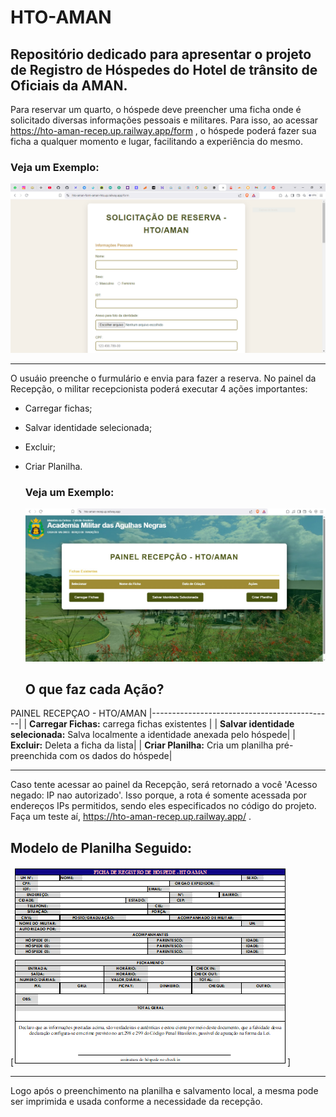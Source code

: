# HTO-AMAN
Repositório dedicado para apresentar o projeto de **Registro de Hóspedes** do **Hotel de trânsito de Oficiais** da AMAN.
-----------------------------------------------------------------------------------------------------------------------
Para reservar um quarto, o hóspede deve preencher uma ficha onde é solicitado diversas informações pessoais e militares.
Para isso, ao acessar https://hto-aman-recep.up.railway.app/form , o hóspede poderá fazer sua ficha a qualquer momento e lugar, facilitando a experiência do mesmo.
### Veja um Exemplo:
[![Assistir ao video](https://github.com/ON00dev/HTO-AMAN/blob/main/exemplos/miniatura-form.PNG)](https://github.com/ON00dev/HTO-AMAN/blob/main/exemplos/criando-ficha.gif)

------------------------------------------------------------------------------------------------------------------------

O usuáio preenche o furmulário e envia para fazer a reserva. No painel da Recepção, o militar recepcionista poderá executar 4 ações importantes:
- Carregar fichas;
- Salvar identidade selecionada;
- Excluir;
- Criar Planilha.


  ### Veja um Exemplo:
  [![Assistir ao video](https://github.com/ON00dev/HTO-AMAN/blob/main/exemplos/recep.jpeg)](https://github.com/ON00dev/HTO-AMAN/blob/main/exemplos/painel-recepcao.gif)

  ## O que faz cada Ação?

 PAINEL RECEPÇAO - HTO/AMAN
|---------------------------------------------|
| **Carregar Fichas:** carrega fichas existentes  |
| **Salvar identidade selecionada:** Salva localmente a identidade anexada pelo hóspede|
| **Excluir:** Deleta a ficha da lista|
| **Criar Planilha:** Cria um planilha pré-preenchida com os dados do hóspede|

-------------------------------------------------------------------------------------------------------------------------------

Caso tente acessar ao painel da Recepção, será retornado a você 'Acesso negado: IP nao autorizado'. Isso porque, a rota é somente acessada por endereços IPs permitidos, sendo eles especificados no código do projeto. Faça um teste aí, https://hto-aman-recep.up.railway.app/ .

## Modelo de Planilha Seguido:
[![planilha modelo](https://github.com/ON00dev/HTO-AMAN/blob/main/exemplos/planilhar.PNG)]

------------------------------------------------------------------------------------------------------------------------------

Logo após o preenchimento na planilha e salvamento local, a mesma pode ser imprimida e usada conforme a necessidade da recepção.

